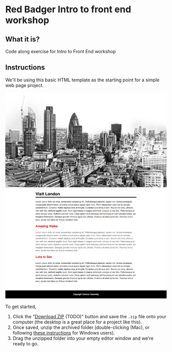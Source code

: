 # Red Badger Intro to front end workshop

## What it is?

Code along exercise for Intro to Front End workshop

## Instructions

We'll be using this basic HTML template as the starting point for a simple web page project.

![](./assets/design.png)

To get started,

1. Click the "[Download ZIP]() (TODO)" button and save the `.zip` file onto your computer (the desktop is a great place for a project like this).
2. Once saved, unzip the archived folder (double-clicking (Mac), or following [these instructions](http://windows.microsoft.com/en-ca/windows/compress-uncompress-files-zip-files) for Windows users).
3. Drag the unzipped folder into your empty editor window and we're ready to go.
